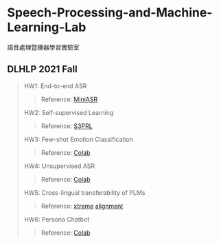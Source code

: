 # Speech-Processing-and-Machine-Learning-Lab
語音處理暨機器學習實驗室

## DLHLP 2021 Fall
>HW1: End-to-end ASR
>>Reference: [MiniASR](https://github.com/vectominist/MiniASR)
>>
>HW2: Self-supervised Learning
>>Reference: [S3PRL](https://github.com/s3prl/s3prl)
>>
>HW3: Few-shot Emotion Classification
>>Reference: [Colab](https://colab.research.google.com/drive/1ZJAajK5NmOmXiXGzDntVkQenGECoasGo?usp=sharing)
>>
>HW4: Unsupervised ASR
>>Reference: [Colab](https://colab.research.google.com/drive/15lFjIFxwtYVuF-SGVIRPaXrT-PkZuyg-?usp=sharing&fbclid=IwAR3vb_MUe1ja5SDJFn17lLXnkIlLotxn3FoPqR9WqQEuqwMr_dtW85H4XwE)
>>
>HW5: Cross-lingual transferability of PLMs
>>Reference: [xtreme](https://colab.research.google.com/drive/1yP7An2VG7JtECgJcKkk5EEcv64plzAFw?usp=sharing) [alignment](https://colab.research.google.com/drive/1K7OQDtgbhR7XNcHimkbayQRtwZvWAFsy?usp=sharing)
>>
>HW6: Persona Chatbot
>>Reference: [Colab](https://colab.research.google.com/drive/16-y2BToRAwwNpQLMBhfgLh2RozzkvsV5?usp=sharing)
